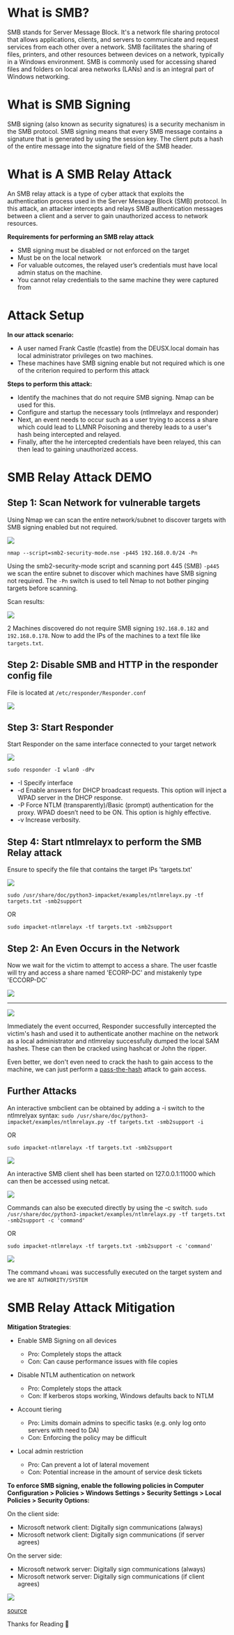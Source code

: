 # What is SMB?

SMB stands for Server Message Block. It's a network file sharing protocol that allows applications, clients, and servers to communicate and request services from each other over a network. SMB facilitates the sharing of files, printers, and other resources between devices on a network, typically in a Windows environment. SMB is commonly used for accessing shared files and folders on local area networks (LANs) and is an integral part of Windows networking.

# What is SMB Signing

SMB signing (also known as security signatures) is a security mechanism in the SMB protocol. SMB signing means that every SMB message contains a signature that is generated by using the session key. The client puts a hash of the entire message into the signature field of the SMB header.

# What is A SMB Relay Attack

An SMB relay attack is a type of cyber attack that exploits the authentication process used in the Server Message Block (SMB) protocol. In this attack, an attacker intercepts and relays SMB authentication messages between a client and a server to gain unauthorized access to network resources.

**Requirements for performing an SMB relay attack**  
- SMB signing must be disabled or not enforced on the target  
- Must be on the local network  
- For valuable outcomes, the relayed user’s credentials must have local admin status on the machine.
- You cannot relay credentials to the same machine they were captured from

# Attack Setup

**In our attack scenario:**

- A user named Frank Castle (fcastle) from the DEUSX.local domain has local administrator privileges on two machines.
- These machines have SMB signing enable but not required which is one of the criterion required to perform this attack 

**Steps to perform this attack:**

- Identify the machines that  do not require SMB signing. Nmap can be used for this.
- Configure and startup the necessary tools (ntlmrelayx and responder)
- Next, an event needs to occur such as a user trying to access a share which could lead to LLMNR Poisoning and thereby leads to a user's hash being intercepted and relayed.
- Finally, after the he intercepted credentials have been relayed, this can then lead to gaining unauthorized access.

# SMB Relay Attack DEMO

## Step 1: Scan Network for vulnerable targets

Using Nmap we can scan the entire network/subnet to discover targets with SMB signing enabled but not required.

![](attachments/20240302225536.png)

`nmap --script=smb2-security-mode.nse -p445 192.168.0.0/24 -Pn`

Using the smb2-security-mode script and scanning port 445 (SMB) `-p445` we scan the entire subnet to discover which machines have SMB signing not required. The `-Pn` switch is used to tell Nmap to not bother pinging targets before scanning.

Scan results:

![](attachments/20240302225725.png)

2 Machines discovered do not require SMB signing `192.168.0.182` and `192.168.0.178`. Now to add the IPs  of the machines to a text file like `targets.txt`.

## Step 2: Disable SMB and HTTP in the responder config file

File is located at `/etc/responder/Responder.conf`

![](attachments/20240302225938.png)

## Step 3: Start Responder

Start Responder on the same interface connected to your target network

![](attachments/20240302230017.png)

`sudo responder -I wlan0 -dPv`

- -I Specify interface
- -d Enable answers for DHCP broadcast requests. This option will inject a WPAD server in the DHCP response.
- -P Force NTLM (transparently)/Basic (prompt) authentication for the proxy. WPAD doesn’t need to be ON. This option is highly effective.
- -v Increase verbosity.

## Step 4: Start ntlmrelayx to perform the SMB Relay attack

Ensure to specify the file that contains the target IPs 'targets.txt'

![](attachments/20240302230214.png)

`sudo /usr/share/doc/python3-impacket/examples/ntlmrelayx.py -tf targets.txt -smb2support`

OR

`sudo impacket-ntlmrelayx -tf targets.txt -smb2support`

## Step 2: An Even Occurs in the Network

Now we wait for the victim to attempt to access a share. The user fcastle will try and access a share named 'ECORP-DC' and mistakenly type 'ECCORP-DC'

![](attachments/20240302230556.png)

****
![](attachments/20240302230641.png)

Immediately the event occurred, Responder successfully intercepted the victim's hash and used it to authenticate another machine on the network as a local administrator and ntlmrelay successfully dumped the local SAM hashes. These can then be cracked using hashcat or John the ripper.

Even better, we don't even need to crack the hash to gain access to the machine, we can just perform a  [pass-the-hash](https://en.wikipedia.org/wiki/Pass_the_hash) attack to gain access.

## Further Attacks

An interactive smbclient can be obtained by adding a -i switch to the ntlmrelyax syntax:
`sudo /usr/share/doc/python3-impacket/examples/ntlmrelayx.py -tf targets.txt -smb2support -i`

OR

`sudo impacket-ntlmrelayx -tf targets.txt -smb2support`

![](attachments/20240302230921.png)

An interactive SMB client shell has been started on 127.0.0.1:11000 which can then be accessed using netcat.

![](attachments/20240302231035.png)

Commands can also be executed directly by using the -c switch.
`sudo /usr/share/doc/python3-impacket/examples/ntlmrelayx.py -tf targets.txt -smb2support -c 'command'`

OR

`sudo impacket-ntlmrelayx -tf targets.txt -smb2support -c 'command'`

![](attachments/20240302231239.png)

The command `whoami` was successfully executed on the target system and we are `NT AUTHORITY/SYSTEM`

# SMB Relay Attack Mitigation

**Mitigation Strategies**:

- Enable SMB Signing on all devices
	- Pro: Completely stops the attack
	- Con: Can cause performance issues with file copies

- Disable NTLM authentication on network
	- Pro: Completely stops the attack
	- Con: If kerberos stops working, Windows defaults back to NTLM

- Account tiering
	- Pro: Limits domain admins to specific tasks (e.g. only log onto servers with need to DA)
	- Con: Enforcing the policy may be difficult

- Local admin restriction
	- Pro: Can prevent a lot of lateral movement
	- Con: Potential increase in the amount of service desk tickets

**To enforce SMB signing, enable the following policies in Computer Configuration > Policies > Windows Settings > Security Settings > Local Policies > Security Options:**

On the client side:

- Microsoft network client: Digitally sign communications (always)
- Microsoft network client: Digitally sign communications (if server agrees)

On the server side:

- Microsoft network server: Digitally sign communications (always)
- Microsoft network server: Digitally sign communications (if client agrees)

![](attachments/smb-9-1280x918.png)

[source](https://tcm-sec.com/smb-relay-attacks-and-how-to-prevent-them/)

Thanks for Reading 👋
